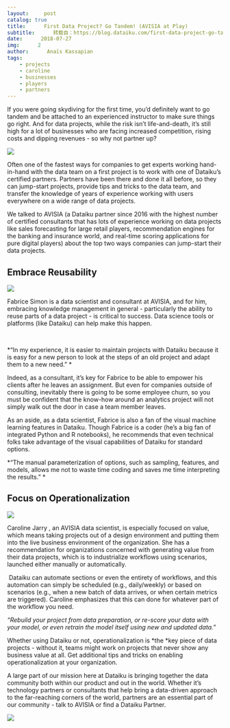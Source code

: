 ```yaml
---
layout:     post
catalog: true
title:      First Data Project? Go Tandem! (AVISIA at Play)
subtitle:      转载自：https://blog.dataiku.com/first-data-project-go-tandem-avisia-at-play
date:      2018-07-27
img:      2
author:      Anaïs Kassapian
tags:
    - projects
    - caroline
    - businesses
    - players
    - partners
---
```


If you were going skydiving for the first time, you’d definitely want to go tandem and be attached to an experienced instructor to make sure things go right. And for data projects, while the risk isn’t life-and-death, it’s still high for a lot of businesses who are facing increased competition, rising costs and dipping revenues - so why not partner up?

![](https://blog.dataiku.com/hs-fs/hubfs/tandem-skydive-mission-beach-australia-cairns%202.jpg?t=1533116149989&width=1400&name=tandem-skydive-mission-beach-australia-cairns%202.jpg)


Often one of the fastest ways for companies to get experts working hand-in-hand with the data team on a first project is to work with one of Dataiku’s certified partners. Partners have been there and done it all before, so they can jump-start projects, provide tips and tricks to the data team, and transfer the knowledge of years of experience working with users everywhere on a wide range of data projects.

We talked to AVISIA (a Dataiku partner since 2016 with the highest number of certified consultants that has lots of experience working on data projects like sales forecasting for large retail players, recommendation engines for the banking and insurance world, and real-time scoring applications for pure digital players) about the top two ways companies can jump-start their data projects.

## Embrace Reusability

![](https://blog.dataiku.com/hs-fs/hubfs/FSN.png?t=1533116149989&width=151&name=FSN.png)


Fabrice Simon is a data scientist and consultant at AVISIA, and for him, embracing knowledge management in general - particularly the ability to reuse parts of a data project - is critical to success. Data science tools or platforms (like Dataiku) can help make this happen.

 

> 
*“In my experience, it is easier to maintain projects with Dataiku because it is easy for a new person to look at the steps of an old project and adapt them to a new need.” *


Indeed, as a consultant, it’s key for Fabrice to be able to empower his clients after he leaves an assignment. But even for companies outside of consulting, inevitably there is going to be some employee churn, so you must be confident that the know-how around an analytics project will not simply walk out the door in case a team member leaves.

As an aside, as a data scientist, Fabrice is also a fan of the visual machine learning features in Dataiku. Though Fabrice is a coder (he’s a big fan of integrated Python and R notebooks), he recommends that even technical folks take advantage of the visual capabilities of Dataiku for standard options.

> 
*“The manual parameterization of options, such as sampling, features, and models, allows me not to waste time coding and saves me time interpreting the results.” *


## Focus on Operationalization

![](https://blog.dataiku.com/hs-fs/hubfs/CJY.png?t=1533116149989&width=159&name=CJY.png)


Caroline Jarry , an AVISIA data scientist, is especially focused on value, which means taking projects out of a design environment and putting them into the live business environment of the organization. She has a recommendation for organizations concerned with generating value from their data projects, which is to industrialize workflows using scenarios, launched either manually or automatically.

 Dataiku can automate sections or even the entirety of workflows, and this automation can simply be scheduled (e.g., daily/weekly) or based on scenarios (e.g., when a new batch of data arrives, or when certain metrics are triggered). Caroline emphasizes that this can done for whatever part of the workflow you need.

> 
*“Rebuild your project from data preparation, or re-score your data with your model, or even retrain the model itself using new and updated data.”*


Whether using Dataiku or not, operationalization is *the *key piece of data projects - without it, teams might work on projects that never show any business value at all. Get additional tips and tricks on enabling operationalization at your organization.

A large part of our mission here at Dataiku is bringing together the data community both within our product and out in the world. Whether it’s technology partners or consultants that help bring a data-driven approach to the far-reaching corners of the world, partners are an essential part of our community - talk to AVISIA or find a Dataiku Partner.

![](https://no-cache.hubspot.com/cta/default/2123903/7a6a13ea-4fab-4a7e-ae1e-5f7353779a27.png)

